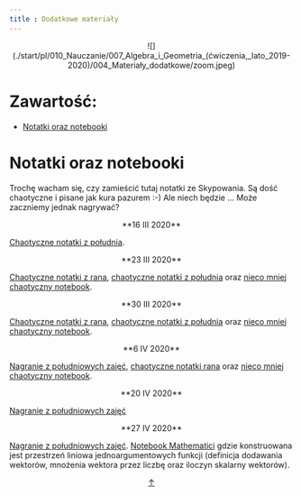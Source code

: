 ```yaml
---
title : Dodatkowe materiały
---
```


<center>
![](./start/pl/010_Nauczanie/007_Algebra_i_Geometria_(ćwiczenia,_lato_2019-2020)/004_Materiały_dodatkowe/zoom.jpeg) 
</center>



# Zawartość:

* [Notatki oraz notebooki](#notatki-oraz-notebooki)



# Notatki oraz notebooki

Trochę wacham się, czy zamieścić tutaj notatki ze Skypowania. 
Są dość chaotyczne i pisane jak kura pazurem :-) Ale niech będzie ... 
Może zaczniemy jednak nagrywać?

<center>
**16 III 2020**
</center>

[Chaotyczne notatki z południa](./start/pl/010_Nauczanie/007_Algebra_i_Geometria_(ćwiczenia,_lato_2019-2020)/004_Materiały_dodatkowe/003_Notatki_oraz_notebooki/algebra_16_03_2020.pdf).

<center>
**23 III 2020**
</center>

[Chaotyczne notatki z rana](./start/pl/010_Nauczanie/007_Algebra_i_Geometria_(ćwiczenia,_lato_2019-2020)/004_Materiały_dodatkowe/003_Notatki_oraz_notebooki/algebra_23_03_2020_rano.pdf),
[chaotyczne notatki z południa](./start/pl/010_Nauczanie/007_Algebra_i_Geometria_(ćwiczenia,_lato_2019-2020)/004_Materiały_dodatkowe/003_Notatki_oraz_notebooki/algebra_23_03_2020_poludnie.pdf)
oraz [nieco mniej chaotyczny notebook](./start/pl/010_Nauczanie/007_Algebra_i_Geometria_(ćwiczenia,_lato_2019-2020)/004_Materiały_dodatkowe/003_Notatki_oraz_notebooki/algebra_23_03_2020_send.nb).

<center>
**30 III 2020**
</center>

[Chaotyczne notatki z rana](./start/pl/010_Nauczanie/007_Algebra_i_Geometria_(ćwiczenia,_lato_2019-2020)/004_Materiały_dodatkowe/003_Notatki_oraz_notebooki/algebra_30_03_2020_rano.pdf),
[chaotyczne notatki z południa](./start/pl/010_Nauczanie/007_Algebra_i_Geometria_(ćwiczenia,_lato_2019-2020)/004_Materiały_dodatkowe/003_Notatki_oraz_notebooki/algebra_30_03_2020_poludnie.pdf)
oraz [nieco mniej chaotyczny notebook](./start/pl/010_Nauczanie/007_Algebra_i_Geometria_(ćwiczenia,_lato_2019-2020)/004_Materiały_dodatkowe/003_Notatki_oraz_notebooki/algebra_30_03_2020_rano.nb).

<center>
**6 IV 2020**
</center>

[Nagranie z południowych zajęć](https://ujchmura-my.sharepoint.com/:v:/g/personal/kacper_topolnicki_uj_edu_pl/EbxLZyGziEpHoLWuU2Aj7C4BguyKd_ByZRNgI1nSKTdAmA?e=N5BSaH),
[chaotyczne notatki rana](./start/pl/010_Nauczanie/007_Algebra_i_Geometria_(ćwiczenia,_lato_2019-2020)/004_Materiały_dodatkowe/003_Notatki_oraz_notebooki/algebra_06_04_2020_poludnie.pdf) oraz
[nieco mniej chaotyczny notebook](./start/pl/010_Nauczanie/007_Algebra_i_Geometria_(ćwiczenia,_lato_2019-2020)/004_Materiały_dodatkowe/003_Notatki_oraz_notebooki/algebra_06_04_2020.nb).

<center>
**20 IV 2020**
</center>

[Nagranie z południowych zajęć](https://us02web.zoom.us/rec/share/2vB4HoHc6l9JGNL37kWGZPdwJZi1T6a8h3RM_KYImRsM1wQL_mu5E80rYhrsCbMT?startTime=1587376995000)

<center>
**27 IV 2020**
</center>

[Nagranie z południowych zajęć](https://us02web.zoom.us/rec/share/49IpI-_Q60ZJHtbTwR6OZKksMaS-X6a81CRP8vEMmUtM4kl9rh78Z4HcKEifZJHD?startTime=1587982263000).
[Notebook Mathematici](./start/pl/010_Nauczanie/007_Algebra_i_Geometria_(ćwiczenia,_lato_2019-2020)/004_Materiały_dodatkowe/003_Notatki_oraz_notebooki/algebra_27_04_2020.nb) gdzie konstruowana jest przestrzeń
liniowa jednoargumentowych funkcji (definicja dodawania wektorów, mnożenia wektora przez liczbę
oraz iloczyn skalarny wektorów).

<div style="text-align: center"><a href = #zawartość title = "zawartość">↑</a></div>
